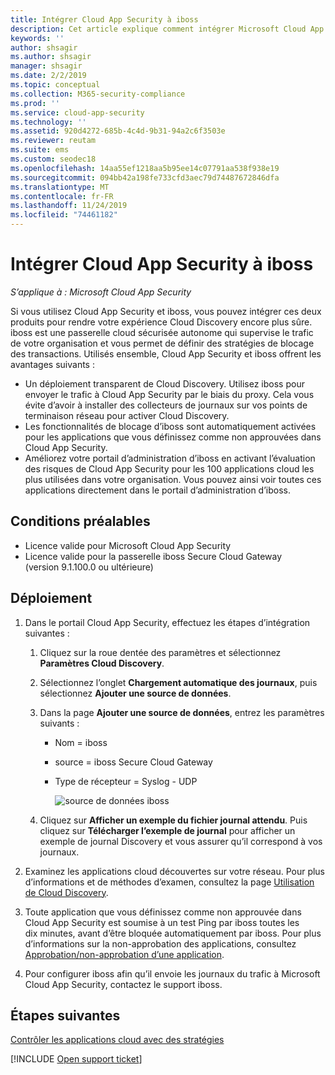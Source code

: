 ```yaml
---
title: Intégrer Cloud App Security à iboss
description: Cet article explique comment intégrer Microsoft Cloud App Security à la passerelle cloud sécurisée iboss pour offrir une expérience Cloud Discovery fluide et créer un bloc automatisé d’applications non approuvées.
keywords: ''
author: shsagir
ms.author: shsagir
manager: shsagir
ms.date: 2/2/2019
ms.topic: conceptual
ms.collection: M365-security-compliance
ms.prod: ''
ms.service: cloud-app-security
ms.technology: ''
ms.assetid: 920d4272-685b-4c4d-9b31-94a2c6f3503e
ms.reviewer: reutam
ms.suite: ems
ms.custom: seodec18
ms.openlocfilehash: 14aa55ef1218aa5b95ee14c07791aa538f938e19
ms.sourcegitcommit: 094bb42a198fe733cfd3aec79d74487672846dfa
ms.translationtype: MT
ms.contentlocale: fr-FR
ms.lasthandoff: 11/24/2019
ms.locfileid: "74461182"
---
```

# <a name="integrate-cloud-app-security-with-iboss"></a>Intégrer Cloud App Security à iboss

*S’applique à : Microsoft Cloud App Security*

Si vous utilisez Cloud App Security et iboss, vous pouvez intégrer ces deux produits pour rendre votre expérience Cloud Discovery encore plus sûre. iboss est une passerelle cloud sécurisée autonome qui supervise le trafic de votre organisation et vous permet de définir des stratégies de blocage des transactions. Utilisés ensemble, Cloud App Security et iboss offrent les avantages suivants :

- Un déploiement transparent de Cloud Discovery. Utilisez iboss pour envoyer le trafic à Cloud App Security par le biais du proxy. Cela vous évite d’avoir à installer des collecteurs de journaux sur vos points de terminaison réseau pour activer Cloud Discovery.
- Les fonctionnalités de blocage d’iboss sont automatiquement activées pour les applications que vous définissez comme non approuvées dans Cloud App Security.
- Améliorez votre portail d’administration d’iboss en activant l’évaluation des risques de Cloud App Security pour les 100 applications cloud les plus utilisées dans votre organisation. Vous pouvez ainsi voir toutes ces applications directement dans le portail d’administration d’iboss.

## <a name="prerequisites"></a>Conditions préalables

- Licence valide pour Microsoft Cloud App Security
- Licence valide pour la passerelle iboss Secure Cloud Gateway (version 9.1.100.0 ou ultérieure)

## <a name="deployment"></a>Déploiement

1. Dans le portail Cloud App Security, effectuez les étapes d’intégration suivantes :
    1. Cliquez sur la roue dentée des paramètres et sélectionnez **Paramètres Cloud Discovery**. 
    2. Sélectionnez l’onglet **Chargement automatique des journaux**, puis sélectionnez **Ajouter une source de données**.
    3. Dans la page **Ajouter une source de données**, entrez les paramètres suivants :

       - Nom = iboss
       - source = iboss Secure Cloud Gateway
       - Type de récepteur = Syslog - UDP

         ![source de données iboss](./media/iboss-integration.png)

    4. Cliquez sur **Afficher un exemple du fichier journal attendu**. Puis cliquez sur **Télécharger l’exemple de journal** pour afficher un exemple de journal Discovery et vous assurer qu’il correspond à vos journaux.<br>

3. Examinez les applications cloud découvertes sur votre réseau. Pour plus d’informations et de méthodes d’examen, consultez la page [Utilisation de Cloud Discovery](working-with-cloud-discovery-data.md).

4. Toute application que vous définissez comme non approuvée dans Cloud App Security est soumise à un test Ping par iboss toutes les dix minutes, avant d’être bloquée automatiquement par iboss. Pour plus d’informations sur la non-approbation des applications, consultez [Approbation/non-approbation d’une application](governance-discovery.md#BKMK_SanctionApp).

5. Pour configurer iboss afin qu’il envoie les journaux du trafic à Microsoft Cloud App Security, contactez le support iboss.

## <a name="next-steps"></a>Étapes suivantes

[Contrôler les applications cloud avec des stratégies](control-cloud-apps-with-policies.md)

[!INCLUDE [Open support ticket](includes/support.md)]  
  
